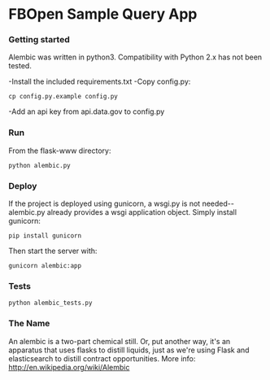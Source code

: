 # FBOpen Sample Query App

### Getting started

Alembic was written in python3. Compatibility with Python 2.x has not been tested.

-Install the included requirements.txt
-Copy config.py:

    cp config.py.example config.py
    
-Add an api key from api.data.gov to config.py

### Run

From the flask-www directory:

    python alembic.py

### Deploy

If the project is deployed using gunicorn, a wsgi.py is not needed--alembic.py already provides a wsgi application object. Simply install gunicorn:

    pip install gunicorn

Then start the server with:

    gunicorn alembic:app

### Tests

    python alembic_tests.py

### The Name

An alembic is a two-part chemical still. Or, put another way, it's an apparatus that uses flasks to distill liquids, just as we're using Flask and elasticsearch to distill contract opportunities. More info: http://en.wikipedia.org/wiki/Alembic

